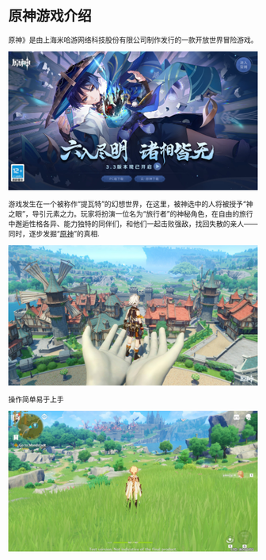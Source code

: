 # 原神游戏介绍

原神》是由上海米哈游网络科技股份有限公司制作发行的一款开放世界冒险游戏。

![](images/1.png)

​    游戏发生在一个被称作“提瓦特”的幻想世界，在这里，被神选中的人将被授予“神之眼”，导引元素之力。玩家将扮演一位名为“旅行者”的神秘角色，在自由的旅行中邂逅性格各异、能力独特的同伴们，和他们一起击败强敌，找回失散的亲人——同时，逐步发掘“[原神](https://ys.mihoyo.com/?utm_source=adbdpz&from_channel=adbdpz#/)”的真相.

  ![](images/2.jpeg)

  操作简单易于上手

![](images/3.jpeg)